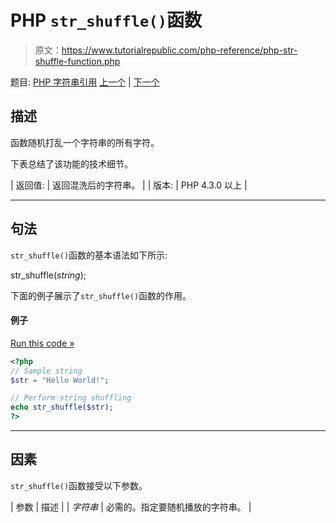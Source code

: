# PHP `str_shuffle()`函数

> 原文：<https://www.tutorialrepublic.com/php-reference/php-str-shuffle-function.php>

题目: [PHP 字符串引用](php-string-functions.php) [上一个](php-str-rot13-function.php) | [下一个](php-str-split-function.php)

## 描述

函数随机打乱一个字符串的所有字符。

下表总结了该功能的技术细节。

| 返回值: | 返回混洗后的字符串。 |
| 版本: | PHP 4.3.0 以上 |

* * *

## 句法

`str_shuffle()`函数的基本语法如下所示:

str_shuffle(*string*);

下面的例子展示了`str_shuffle()`函数的作用。

#### 例子

[Run this code »](../codelab.php?topic=php&file=randomly-shuffles-a-string "Run this code to view the output")

```php
<?php
// Sample string
$str = "Hello World!";

// Perform string shuffling
echo str_shuffle($str);
?>
```

* * *

## 因素

`str_shuffle()`函数接受以下参数。

| 参数 | 描述 |
| *字符串* | 必需的。指定要随机播放的字符串。 |